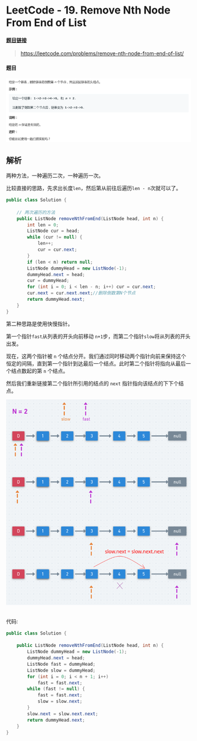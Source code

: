 # LeetCode - 19. Remove Nth Node From End of List

#### [题目链接](https://leetcode.com/problems/remove-nth-node-from-end-of-list/)

> https://leetcode.com/problems/remove-nth-node-from-end-of-list/

#### 题目

![1555064547654](assets/1555064547654.png)

## 解析

两种方法，一种遍历二次，一种遍历一次。

比较直接的思路，先求出长度`len`，然后第从前往后遍历`len - n`次就可以了。

```java
public class Solution {

    // 两次遍历的方法
    public ListNode removeNthFromEnd(ListNode head, int n) {
        int len = 0;
        ListNode cur = head;
        while (cur != null) {
            len++;
            cur = cur.next;
        }
        if (len < n) return null;
        ListNode dummyHead = new ListNode(-1);
        dummyHead.next = head;
        cur = dummyHead;
        for (int i = 0; i < len - n; i++) cur = cur.next;
        cur.next = cur.next.next;//删除倒数第N个节点
        return dummyHead.next;
    }
}
```

第二种思路是使用快慢指针。

第一个指针`fast`从列表的开头向前移动 `n+1`步，而第二个指针`slow`将从列表的开头出发。

现在，这两个指针被 `n` 个结点分开。我们通过同时移动两个指针向前来保持这个恒定的间隔，直到第一个指针到达最后一个结点。此时第二个指针将指向从最后一个结点数起的第 `n` 个结点。

然后我们重新链接第二个指针所引用的结点的 `next` 指针指向该结点的下下个结点。

<div align="center"><img src="assets/1555065374461.png"></div><br>

代码:

```java
public class Solution {

    public ListNode removeNthFromEnd(ListNode head, int n) {
        ListNode dummyHead = new ListNode(-1);
        dummyHead.next = head;
        ListNode fast = dummyHead;
        ListNode slow = dummyHead;
        for (int i = 0; i < n + 1; i++)
            fast = fast.next;
        while (fast != null) {
            fast = fast.next;
            slow = slow.next;
        } 
        slow.next = slow.next.next;
        return dummyHead.next;
    }
}
```

